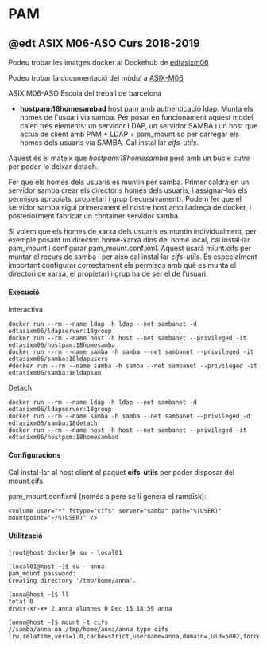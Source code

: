 # PAM
## @edt ASIX M06-ASO Curs 2018-2019

Podeu trobar les imatges docker al Dockehub de [edtasixm06](https://hub.docker.com/u/edtasixm06/)

Podeu trobar la documentació del mòdul a [ASIX-M06](https://sites.google.com/site/asixm06edt/)

ASIX M06-ASO Escola del treball de barcelona


* **hostpam:18homesambad** host pam amb authenticació ldap. Munta els homes de l'usuari via samba.
Per posar en funcionament aquest model calen tres elements: un servidor LDAP, un servidor SAMBA i un host que actua de
client amb PAM + LDAP + pam_mount.so per carregar els homes dels usuaris via SAMBA. Cal instal·lar *cifs-utils*.

Aquest és el mateix que *hostpam:18homesamba* però amb un bucle *cutre* per poder-lo deixar detach.

Fer que els homes dels usuaris es muntin per samba. Primer caldrà en un servidor samba crear els directoris homes dels usuaris, i assignar-los els permisos apropiats, propietari i grup (recursivament). Podem fer que el servidor samba sigui primerament el nostre host amb l’adreça de docker, i posteriorment fabricar un container servidor samba.

Si volem que els homes de xarxa dels usuaris es muntin individualment, per exemple posant un directori home-xarxa dins del home local, cal instal·lar pam_mount i configurar pam_mount.conf.xml. Aquest usarà miunt.cifs per muntar el recurs de samba i per això cal instal·lar *cifs-utils*.
És especialment important configurar correctament els permisos amb què es munta el directori de xarxa, el propietari i grup ha de ser el de l’usuari.


#### Execució

Interactiva
```
docker run --rm --name ldap -h ldap --net sambanet -d edtasixm06/ldapserver:18group
docker run --rm --name host -h host --net sambanet --privileged -it edtasixm06/hostpam:18homesamba
docker run --rm --name samba -h samba --net sambanet --privileged -it edtasixm06/samba:18ldapusers
#docker run --rm --name samba -h samba --net sambanet --privileged -it edtasixm06/samba:18ldapsam

```

Detach
```
docker run --rm --name ldap -h ldap --net sambanet -d edtasixm06/ldapserver:18group
docker run --rm --name samba -h samba --net sambanet --privileged -d edtasixm06/samba:18detach
docker run --rm --name host -h host --net sambanet --privileged -it edtasixm06/hostpam:18homesambad
```

#### Configuracions

Cal instal-lar al host client el paquet **cifs-utils** per poder disposar del mount.cifs.

pam_mount.conf.xml (només a pere se li genera el  ramdisk):
```
<volume user="*" fstype="cifs" server="samba" path="%(USER)"  mountpoint="~/%(USER)" />
```


#### Utilització

```
[root@host docker]# su - local01

[local01@host ~]$ su - anna
pam_mount password:
Creating directory '/tmp/home/anna'.

[anna@host ~]$ ll
total 0
drwxr-xr-x+ 2 anna alumnes 0 Dec 15 18:59 anna

[anna@host ~]$ mount -t cifs
//samba/anna on /tmp/home/anna/anna type cifs (rw,relatime,vers=1.0,cache=strict,username=anna,domain=,uid=5002,forceuid,gid=600,forcegid,addr=172.21.0.3,unix,posixpaths,serverino,mapposix,acl,rsize=1048576,wsize=65536,echo_interval=60,actimeo=1)
```

